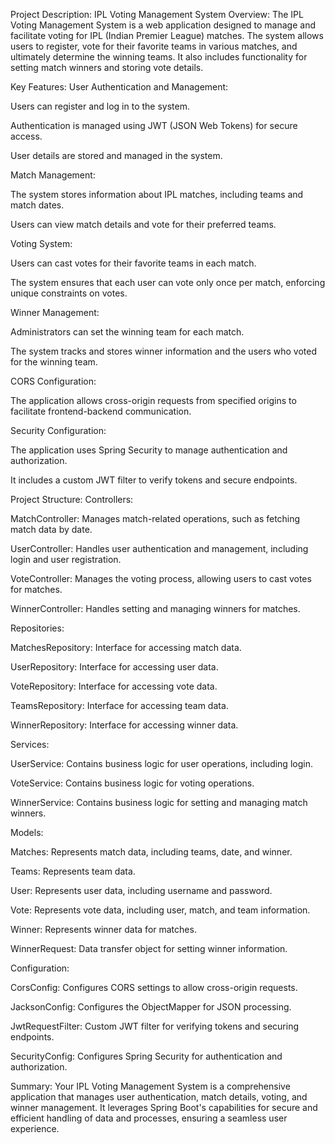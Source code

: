 Project Description: IPL Voting Management System
Overview:
The IPL Voting Management System is a web application designed to manage and facilitate voting for IPL (Indian Premier League) matches. The system allows users to register, vote for their favorite teams in various matches, and ultimately determine the winning teams. It also includes functionality for setting match winners and storing vote details.

Key Features:
User Authentication and Management:

Users can register and log in to the system.

Authentication is managed using JWT (JSON Web Tokens) for secure access.

User details are stored and managed in the system.

Match Management:

The system stores information about IPL matches, including teams and match dates.

Users can view match details and vote for their preferred teams.

Voting System:

Users can cast votes for their favorite teams in each match.

The system ensures that each user can vote only once per match, enforcing unique constraints on votes.

Winner Management:

Administrators can set the winning team for each match.

The system tracks and stores winner information and the users who voted for the winning team.

CORS Configuration:

The application allows cross-origin requests from specified origins to facilitate frontend-backend communication.

Security Configuration:

The application uses Spring Security to manage authentication and authorization.

It includes a custom JWT filter to verify tokens and secure endpoints.

Project Structure:
Controllers:

MatchController: Manages match-related operations, such as fetching match data by date.

UserController: Handles user authentication and management, including login and user registration.

VoteController: Manages the voting process, allowing users to cast votes for matches.

WinnerController: Handles setting and managing winners for matches.

Repositories:

MatchesRepository: Interface for accessing match data.

UserRepository: Interface for accessing user data.

VoteRepository: Interface for accessing vote data.

TeamsRepository: Interface for accessing team data.

WinnerRepository: Interface for accessing winner data.

Services:

UserService: Contains business logic for user operations, including login.

VoteService: Contains business logic for voting operations.

WinnerService: Contains business logic for setting and managing match winners.

Models:

Matches: Represents match data, including teams, date, and winner.

Teams: Represents team data.

User: Represents user data, including username and password.

Vote: Represents vote data, including user, match, and team information.

Winner: Represents winner data for matches.

WinnerRequest: Data transfer object for setting winner information.

Configuration:

CorsConfig: Configures CORS settings to allow cross-origin requests.

JacksonConfig: Configures the ObjectMapper for JSON processing.

JwtRequestFilter: Custom JWT filter for verifying tokens and securing endpoints.

SecurityConfig: Configures Spring Security for authentication and authorization.

Summary:
Your IPL Voting Management System is a comprehensive application that manages user authentication, match details, voting, and winner management. It leverages Spring Boot's capabilities for secure and efficient handling of data and processes, ensuring a seamless user experience.

